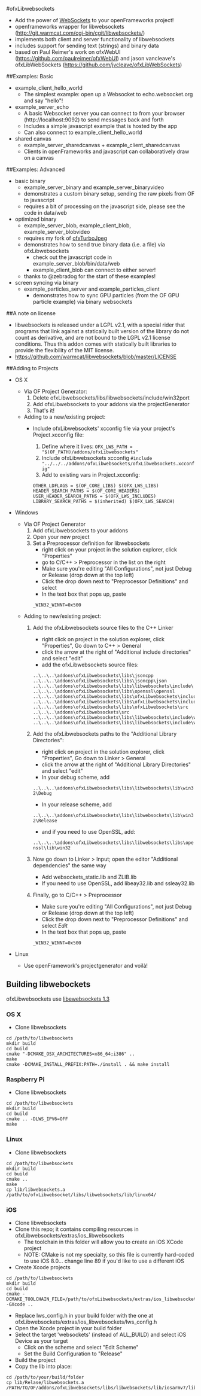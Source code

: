#ofxLibwebsockets
* Add the power of [WebSockets](http://www.websocket.org/) to your openFrameworks project!
* openframeworks wrapper for libwebsockets (http://git.warmcat.com/cgi-bin/cgit/libwebsockets/) 
* implements both client and server functionality of libwebsockets
* includes support for sending text (strings) and binary data
* based on Paul Reimer's work on ofxWebUI (https://github.com/paulreimer/ofxWebUI) and jason vancleave's ofxLibWebSockets (https://github.com/jvcleave/ofxLibWebSockets)

##Examples: Basic
* example_client_hello_world
	* The simplest example: open up a Websocket to echo.websocket.org and say "hello"!
* example_server_echo
	* A basic Websocket server you can connect to from your browser (http://localhost:9092) to send messages back and forth
	* Includes a simple javascript example that is hosted by the app
	* Can also connect to example_client_hello_world
* shared canvas
	* example_server_sharedcanvas + example_client_sharedcanvas
	* Clients in openFrameworks and javascript can collaboratively draw on a canvas

##Examples: Advanced
* basic binary
	* example_server_binary and example_server_binaryvideo
	* demonstrates a custom binary setup, sending the raw pixels from OF to javascript
	* requires a bit of processing on the javascript side, please see the code in data/web
* optimized binary
	* example_server_blob, example_client_blob, example_server_blobvideo
	* requires my fork of [ofxTurboJpeg](https://github.com/robotconscience/ofxTurboJpeg)
	* demonstrates how to send true binary data (i.e. a file) via ofxLibwebsockets
		* check out the javascript code in example_server_blob/bin/data/web
		* example_client_blob can connect to either server!
	* thanks to @zebradog for the start of these examples!
* screen syncing via binary
	* example_particles_server and example_particles_client
		* demonstrates how to sync GPU particles (from the OF GPU particle example) via binary websockets

##A note on license
* libwebsockets is released under a LGPL v2.1, with a special rider that programs that link against a statically built version of the library do not count as derivative, and are not bound to the LGPL v2.1 license conditions. Thus this addon comes with statically built libraries to provide the flexibility of the MIT license.
* https://github.com/warmcat/libwebsockets/blob/master/LICENSE

##Adding to Projects
* OS X
	* Via OF Project Generator:
		1. Delete ofxLibwebsockets/libs/libwebsockets/include/win32port
		2. Add ofxLibwebsockets to your addons via the projectGenerator
		3. That's it!
	* Adding to a new/existing project:
		* Include ofxLibwebsockets' xcconfig file via your project's Project.xcconfig file:
			1. Define where it lives: 
			```OFX_LWS_PATH = "$(OF_PATH)/addons/ofxLibwebsockets"```
			2. Include ofxLibwebsockets xcconfig
			```#include "../../../addons/ofxLibwebsockets/ofxLibwebsockets.xcconfig"```
			2. Add to existing vars in Project.xcconfig:
			
			```
			OTHER_LDFLAGS = $(OF_CORE_LIBS) $(OFX_LWS_LIBS)
			HEADER_SEARCH_PATHS = $(OF_CORE_HEADERS) 
			USER_HEADER_SEARCH_PATHS = $(OFX_LWS_INCLUDES)
			LIBRARY_SEARCH_PATHS = $(inherited) $(OFX_LWS_SEARCH)
			```

* Windows
	* Via OF Project Generator
		1. Add ofxLibwebsockets to your addons
		2. Open your new project
		3. Set a Preprocessor definition for libwebsockets
			* right click on your project in the solution explorer, click "Properties"
			* go to C/C++ > Preprocessor in the list on the right
			* Make sure you're editing "All Configurations", not just Debug or Release (drop down at the top left)
			* Click the drop down next to "Preprocessor Definitions" and select <Edit>
			* In the text box that pops up, paste
			```
			_WIN32_WINNT=0x500
			```
	* Adding to new/existing project: 
		1. Add the ofxLibwebsockets source files to the C++ Linker
			* right click on project in the solution explorer, click "Properties", Go down to C++ > General
			* click the arrow at the right of "Additional include directories" and select "edit"
			* add the ofxLibwebsockets source files:
			
			```
			..\..\..\addons\ofxLibwebsockets\libs\jsoncpp
			..\..\..\addons\ofxLibwebsockets\libs\jsoncpp\json
			..\..\..\addons\ofxLibwebsockets\libs\libwebsockets\include\
			..\..\..\addons\ofxLibwebsockets\libs\openssl\openssl
			..\..\..\addons\ofxLibwebsockets\libs\ofxLibwebsockets\include
			..\..\..\addons\ofxLibwebsockets\libs\ofxLibwebsockets\include\ofxLibwebsockets
			..\..\..\addons\ofxLibwebsockets\libs\ofxLibwebsockets\src
			..\..\..\addons\ofxLibwebsockets\src
			..\..\..\addons\ofxLibwebsockets\libs\libwebsockets\include\win32port
			..\..\..\addons\ofxLibwebsockets\libs\libwebsockets\include\win32port\win32helpers
			```


		2. Add the ofxLibwebsockets paths to the "Additional Library Directories":
			* right click on project in the solution explorer, click "Properties", Go down to Linker > General
			* click the arrow at the right of "Additional Library Directories" and select "edit"
			* In your debug scheme, add

			`..\..\..\addons\ofxLibwebsockets\libs\libwebsockets\lib\win32\Debug`
			* In your release scheme, add

			`..\..\..\addons\ofxLibwebsockets\libs\libwebsockets\lib\win32\Release`
			
			* and if you need to use OpenSSL, add:
			
			`..\..\..\addons\ofxLibwebsockets\libs\libwebsockets\libs\openssl\lib\win32`

		3. Now go down to Linker > Input; open the editor "Additional dependencies" the same way
			* Add websockets_static.lib and ZLIB.lib
			* If you need to use OpenSSL, add libeay32.lib and ssleay32.lib
		4. Finally, go to C/C++ > Preprocessor
			* Make sure you're editing "All Configurations", not just Debug or Release (drop down at the top left)
			* Click the drop down next to "Preprocessor Definitions" and select *Edit*
			* In the text box that pops up, paste
			```
			_WIN32_WINNT=0x500
			```
			
* Linux
	* Use openFramework's projectgenerator and voilà!

## Building libwebockets

ofxLibwebsockets use [libewebsockets 1.3](http://git.libwebsockets.org/cgi-bin/cgit/libwebsockets/tag/?id=v1.3-chrome37-firefox30)

### OS X
* Clone libwebsockets
``` 
cd /path/to/libwebsockets
mkdir build
cd build
cmake "-DCMAKE_OSX_ARCHITECTURES=x86_64;i386" ..
make
cmake -DCMAKE_INSTALL_PREFIX:PATH=./install . && make install
``` 
### Raspberry Pi
* Clone libwebsockets
``` 
cd /path/to/libwebsockets
mkdir build
cd build
cmake .. -DLWS_IPV6=OFF
make
``` 
### Linux
* Clone libwebsockets
``` 
cd /path/to/libwebsockets
mkdir build
cd build
cmake ..
make
cp lib/libwebsockets.a /path/to/ofxLibwebsocket/libs/libwebsockets/lib/linux64/
```  
### iOS
* Clone libwebsockets
* Clone this repo; it contains compiling resources in ofxLibwebsockets/extras/ios_libwebsockets
	* The toolchain in this folder will allow you to create an iOS XCode project
	* NOTE: CMake is not my specialty, so this file is currently hard-coded to use iOS 8.0... change line 89 if you'd like to use a different iOS
* Create Xcode projects
``` 
cd /path/to/libwebsockets
mkdir build
cd build
cmake -DCMAKE_TOOLCHAIN_FILE=/path/to/ofxLibwebsockets/extras/ios_libwebsockets/toolchain/iOS.cmake -GXcode ..
``` 
* Replace lws_config.h in your build folder with the one at ofxLibwebsockets/extras/ios_libwebsockets/lws_config.h
* Open the Xcode project in your build folder
* Select the target 'websockets' (instead of ALL_BUILD) and select iOS Device as your target
	* Click on the scheme and select "Edit Scheme"
	* Set the Build Configuration to "Release"
* Build the project
* Copy the lib into place:
```
cd /path/to/your/build/folder
cp lib/Relase/libwebsockets.a /PATH/TO/OF/addons/ofxLibwebsockets/libs/libwebsockets/lib/iosarmv7/libwebsockets.a
```
